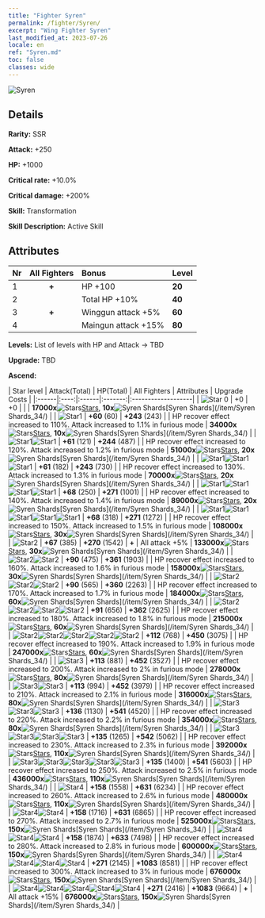 ```yaml
---
title: "Fighter Syren"
permalink: /fighter/Syren/
excerpt: "Wing Fighter Syren"
last_modified_at: 2023-07-26
locale: en
ref: "Syren.md"
toc: false
classes: wide
---
```



 ![Syren](/images/ship/fj_img7.png)

## Details

 **Rarity:** SSR 

 **Attack:** +250

 **HP:** +1000

 **Critical rate:** +10.0%

 **Critical damage:** +200%

 **Skill:** Transformation

 **Skill Description:**  Active Skill

## Attributes

  |  Nr | All Fighters | Bonus | Level |
  |:----|:-------------:|:--------------------|:--------|
  | 1  | **+**  | HP +100  | **20** |
  | 2  |   | Total HP +10%  | **40** |
  | 3  | **+**  | Winggun attack +5%  | **60** |
  | 4  |   | Maingun attack +15%  | **80** |


 **Levels:**  List of levels with HP and Attack -> TBD

 **Upgrade:**  TBD

 **Ascend:**  

  |  Star level | Attack(Total) | HP(Total) | All Fighters | Attributes | Upgrade Costs |
  |:------|:----:|:------|:-------:|:-------------------|
  | ![Star 0](/images/s0.png)  | +0  | +0  |  |    | **17000x**![Stars](/images/item/Stars_p.png)[Stars](/item/Stars_2/), **10x**![Syren Shards](/images/item/Syren_Shards_p.png)[Syren Shards](/item/Syren Shards_34/) |
  | ![Star1](/images/s1.png)  | **+60** (60)  | **+243** (243)  |   | HP recover effect increased to 110%. Attack increased to 1.1% in furious mode  | **34000x**![Stars](/images/item/Stars_p.png)[Stars](/item/Stars_2/), **10x**![Syren Shards](/images/item/Syren_Shards_p.png)[Syren Shards](/item/Syren Shards_34/) |
  | ![Star1](/images/s1.png)![Star1](/images/s1.png)  | **+61** (121)  | **+244** (487)  |   | HP recover effect increased to 120%. Attack increased to 1.2% in furious mode  | **51000x**![Stars](/images/item/Stars_p.png)[Stars](/item/Stars_2/), **20x**![Syren Shards](/images/item/Syren_Shards_p.png)[Syren Shards](/item/Syren Shards_34/) |
  | ![Star1](/images/s1.png)![Star1](/images/s1.png)![Star1](/images/s1.png)  | **+61** (182)  | **+243** (730)  |   | HP recover effect increased to 130%. Attack increased to 1.3% in furious mode  | **70000x**![Stars](/images/item/Stars_p.png)[Stars](/item/Stars_2/), **20x**![Syren Shards](/images/item/Syren_Shards_p.png)[Syren Shards](/item/Syren Shards_34/) |
  | ![Star1](/images/s1.png)![Star1](/images/s1.png)![Star1](/images/s1.png)![Star1](/images/s1.png)  | **+68** (250)  | **+271** (1001)  |   | HP recover effect increased to 140%. Attack increased to 1.4% in furious mode  | **89000x**![Stars](/images/item/Stars_p.png)[Stars](/item/Stars_2/), **20x**![Syren Shards](/images/item/Syren_Shards_p.png)[Syren Shards](/item/Syren Shards_34/) |
  | ![Star1](/images/s1.png)![Star1](/images/s1.png)![Star1](/images/s1.png)![Star1](/images/s1.png)![Star1](/images/s1.png)  | **+68** (318)  | **+271** (1272)  |   | HP recover effect increased to 150%. Attack increased to 1.5% in furious mode  | **108000x**![Stars](/images/item/Stars_p.png)[Stars](/item/Stars_2/), **30x**![Syren Shards](/images/item/Syren_Shards_p.png)[Syren Shards](/item/Syren Shards_34/) |
  | ![Star2](/images/s2.png)  | **+67** (385)  | **+270** (1542)  | **+**  | All attack +5%  | **133000x**![Stars](/images/item/Stars_p.png)[Stars](/item/Stars_2/), **30x**![Syren Shards](/images/item/Syren_Shards_p.png)[Syren Shards](/item/Syren Shards_34/) |
  | ![Star2](/images/s2.png)![Star2](/images/s2.png)  | **+90** (475)  | **+361** (1903)  |   | HP recover effect increased to 160%. Attack increased to 1.6% in furious mode  | **158000x**![Stars](/images/item/Stars_p.png)[Stars](/item/Stars_2/), **30x**![Syren Shards](/images/item/Syren_Shards_p.png)[Syren Shards](/item/Syren Shards_34/) |
  | ![Star2](/images/s2.png)![Star2](/images/s2.png)![Star2](/images/s2.png)  | **+90** (565)  | **+360** (2263)  |   | HP recover effect increased to 170%. Attack increased to 1.7% in furious mode  | **184000x**![Stars](/images/item/Stars_p.png)[Stars](/item/Stars_2/), **60x**![Syren Shards](/images/item/Syren_Shards_p.png)[Syren Shards](/item/Syren Shards_34/) |
  | ![Star2](/images/s2.png)![Star2](/images/s2.png)![Star2](/images/s2.png)![Star2](/images/s2.png)  | **+91** (656)  | **+362** (2625)  |   | HP recover effect increased to 180%. Attack increased to 1.8% in furious mode  | **215000x**![Stars](/images/item/Stars_p.png)[Stars](/item/Stars_2/), **60x**![Syren Shards](/images/item/Syren_Shards_p.png)[Syren Shards](/item/Syren Shards_34/) |
  | ![Star2](/images/s2.png)![Star2](/images/s2.png)![Star2](/images/s2.png)![Star2](/images/s2.png)![Star2](/images/s2.png)  | **+112** (768)  | **+450** (3075)  |   | HP recover effect increased to 190%. Attack increased to 1.9% in furious mode  | **247000x**![Stars](/images/item/Stars_p.png)[Stars](/item/Stars_2/), **60x**![Syren Shards](/images/item/Syren_Shards_p.png)[Syren Shards](/item/Syren Shards_34/) |
  | ![Star3](/images/s3.png)  | **+113** (881)  | **+452** (3527)  |   | HP recover effect increased to 200%. Attack increased to 2% in furious mode  | **278000x**![Stars](/images/item/Stars_p.png)[Stars](/item/Stars_2/), **80x**![Syren Shards](/images/item/Syren_Shards_p.png)[Syren Shards](/item/Syren Shards_34/) |
  | ![Star3](/images/s3.png)![Star3](/images/s3.png)  | **+113** (994)  | **+452** (3979)  |   | HP recover effect increased to 210%. Attack increased to 2.1% in furious mode  | **316000x**![Stars](/images/item/Stars_p.png)[Stars](/item/Stars_2/), **80x**![Syren Shards](/images/item/Syren_Shards_p.png)[Syren Shards](/item/Syren Shards_34/) |
  | ![Star3](/images/s3.png)![Star3](/images/s3.png)![Star3](/images/s3.png)  | **+136** (1130)  | **+541** (4520)  |   | HP recover effect increased to 220%. Attack increased to 2.2% in furious mode  | **354000x**![Stars](/images/item/Stars_p.png)[Stars](/item/Stars_2/), **80x**![Syren Shards](/images/item/Syren_Shards_p.png)[Syren Shards](/item/Syren Shards_34/) |
  | ![Star3](/images/s3.png)![Star3](/images/s3.png)![Star3](/images/s3.png)![Star3](/images/s3.png)  | **+135** (1265)  | **+542** (5062)  |   | HP recover effect increased to 230%. Attack increased to 2.3% in furious mode  | **392000x**![Stars](/images/item/Stars_p.png)[Stars](/item/Stars_2/), **110x**![Syren Shards](/images/item/Syren_Shards_p.png)[Syren Shards](/item/Syren Shards_34/) |
  | ![Star3](/images/s3.png)![Star3](/images/s3.png)![Star3](/images/s3.png)![Star3](/images/s3.png)![Star3](/images/s3.png)  | **+135** (1400)  | **+541** (5603)  |   | HP recover effect increased to 250%. Attack increased to 2.5% in furious mode  | **436000x**![Stars](/images/item/Stars_p.png)[Stars](/item/Stars_2/), **110x**![Syren Shards](/images/item/Syren_Shards_p.png)[Syren Shards](/item/Syren Shards_34/) |
  | ![Star4](/images/s4.png)  | **+158** (1558)  | **+631** (6234)  |   | HP recover effect increased to 260%. Attack increased to 2.6% in furious mode  | **480000x**![Stars](/images/item/Stars_p.png)[Stars](/item/Stars_2/), **110x**![Syren Shards](/images/item/Syren_Shards_p.png)[Syren Shards](/item/Syren Shards_34/) |
  | ![Star4](/images/s4.png)![Star4](/images/s4.png)  | **+158** (1716)  | **+631** (6865)  |   | HP recover effect increased to 270%. Attack increased to 2.7% in furious mode  | **525000x**![Stars](/images/item/Stars_p.png)[Stars](/item/Stars_2/), **150x**![Syren Shards](/images/item/Syren_Shards_p.png)[Syren Shards](/item/Syren Shards_34/) |
  | ![Star4](/images/s4.png)![Star4](/images/s4.png)![Star4](/images/s4.png)  | **+158** (1874)  | **+633** (7498)  |   | HP recover effect increased to 280%. Attack increased to 2.8% in furious mode  | **600000x**![Stars](/images/item/Stars_p.png)[Stars](/item/Stars_2/), **150x**![Syren Shards](/images/item/Syren_Shards_p.png)[Syren Shards](/item/Syren Shards_34/) |
  | ![Star4](/images/s4.png)![Star4](/images/s4.png)![Star4](/images/s4.png)![Star4](/images/s4.png)  | **+271** (2145)  | **+1083** (8581)  |   | HP recover effect increased to 300%. Attack increased to 3% in furious mode  | **676000x**![Stars](/images/item/Stars_p.png)[Stars](/item/Stars_2/), **150x**![Syren Shards](/images/item/Syren_Shards_p.png)[Syren Shards](/item/Syren Shards_34/) |
  | ![Star4](/images/s4.png)![Star4](/images/s4.png)![Star4](/images/s4.png)![Star4](/images/s4.png)![Star4](/images/s4.png)  | **+271** (2416)  | **+1083** (9664)  | **+**  | All attack +15%  | **676000x**![Stars](/images/item/Stars_p.png)[Stars](/item/Stars_2/), **150x**![Syren Shards](/images/item/Syren_Shards_p.png)[Syren Shards](/item/Syren Shards_34/) |

